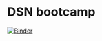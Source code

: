 # DSN bootcamp

[![Binder](https://mybinder.org/badge_logo.svg)](https://mybinder.org/v2/gh/romain-goldenberg/DSN_bootcamp/main)
